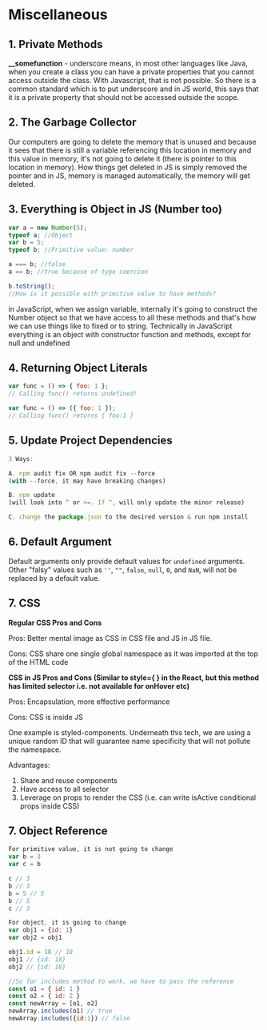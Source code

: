 # Miscellaneous

## 1. Private Methods

**\_\_somefunction** - underscore means, in most other languages like Java, when you create a class you can have a private properties that you cannot access outside the class. With Javascript, that is not possible. So there is a common standard which is to put underscore and in JS world, this says that it is a private property that should not be accessed outside the scope.

## 2. The Garbage Collector

Our computers are going to delete the memory that is unused and because it sees that there is still a variable referencing this location in memory and this value in memory, it's not going to delete it \(there is pointer to this location in memory\). How things get deleted in JS is simply removed the pointer and in JS, memory is managed automatically, the memory will get deleted.

## 3. Everything is Object in JS \(Number too\)

```javascript
var a = new Number(5);
typeof a; //Object
var b = 5;
typeof b; //Primitive value: number

a === b; //false
a == b; //true because of type coercion

b.toString(); 
//How is it possible with primitive value to have methods?
```

in JavaScript, when we assign variable, internally it's going to construct the Number object so that we have access to all these methods and that's how we can use things like to fixed or to string. Technically in JavaScript everything is an object with constructor function and methods, except for null and undefined

## 4. Returning Object Literals

```javascript
var func = () => { foo: 1 };
// Calling func() returns undefined!

var func = () => ({ foo: 1 });
// Calling func() returns { foo:1 }
```

## 5. Update Project Dependencies

```javascript
3 Ways:

A. npm audit fix OR npm audit fix --force
(with --force, it may have breaking changes)

B. npm update 
(will look into ^ or >=. If ^, will only update the minor release)

C. change the package.json to the desired version & run npm install
```

## 6. Default Argument

Default arguments only provide default values for `undefined` arguments. Other "falsy" values such as `''`, `""`, `false`, `null`, `0`, and `NaN`, will not be replaced by a default value.

## 7. CSS

**Regular CSS Pros and Cons**

Pros: Better mental image as CSS in CSS file and JS in JS file. 

Cons: CSS share one single global namespace as it was imported at the top of the HTML code

**CSS in JS Pros and Cons \(Similar to style={ } in the React, but this method has limited selector i.e. not available for onHover etc\)**

Pros: Encapsulation, more effective performance

Cons: CSS is inside JS

One example is styled-components. Underneath this tech, we are using a unique random ID that will guarantee name specificity that will not pollute the namespace.

Advantages:

1. Share and reuse components
2. Have access to all selector
3. Leverage on props to render the CSS \(i.e. can write isActive conditional props inside CSS\)

## 7. Object Reference

```javascript
For primitive value, it is not going to change
var b = 3
var c = b

c // 3
b // 3
b = 5 // 5
b // 5
c // 3

For object, it is going to change
var obj1 = {id: 1}
var obj2 = obj1

obj1.id = 18 // 18
obj1 // {id: 18}
obj2 // {id: 18}

//So for includes method to work, we have to pass the reference
const o1 = { id: 1 }
const o2 = { id: 2 }
const newArray = [o1, o2]
newArray.includes(o1) // true
newArray.includes({id:1}) // false 
```

